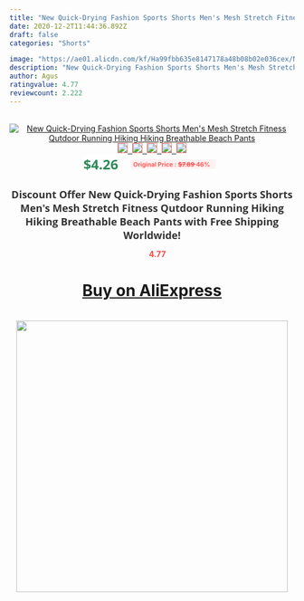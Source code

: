 ```yaml
---
title: "New Quick-Drying Fashion Sports Shorts Men's Mesh Stretch Fitness Qutdoor Running Hiking Hiking Breathable Beach Pants"
date: 2020-12-2T11:44:36.892Z
draft: false
categories: "Shorts"

image: "https://ae01.alicdn.com/kf/Ha99fbb635e8147178a48b08b02e036cex/New-Quick-Drying-Fashion-Sports-Shorts-Men-s-Mesh-Stretch-Fitness-Qutdoor-Running-Hiking-Hiking-Breathable.jpg"
description: "New Quick-Drying Fashion Sports Shorts Men's Mesh Stretch Fitness Qutdoor Running Hiking Hiking Breathable Beach Pants"
author: Agus
ratingvalue: 4.77
reviewcount: 2.222
---
```

<br>
<div style="text-align: center;">
<a href="https://s.click.aliexpress.com/e/_AEkpJR" target="_blank" rel="nofollow noopener noreferrer"><img alt="New Quick-Drying Fashion Sports Shorts Men's Mesh Stretch Fitness Qutdoor Running Hiking Hiking Breathable Beach Pants" class="magnifier-image" src="https://ae01.alicdn.com/kf/Ha99fbb635e8147178a48b08b02e036cex/New-Quick-Drying-Fashion-Sports-Shorts-Men-s-Mesh-Stretch-Fitness-Qutdoor-Running-Hiking-Hiking-Breathable.jpg_640x640.jpg">
<br>
<img style="border:1px solid salmon" src="https://ae01.alicdn.com/kf/Ha99fbb635e8147178a48b08b02e036cex/New-Quick-Drying-Fashion-Sports-Shorts-Men-s-Mesh-Stretch-Fitness-Qutdoor-Running-Hiking-Hiking-Breathable.jpg_120x120.jpg">&nbsp;&nbsp;<img style="border:1px solid salmon" src="https://ae01.alicdn.com/kf/Hdd97223bad0b4d789a4100e99c791592L/New-Quick-Drying-Fashion-Sports-Shorts-Men-s-Mesh-Stretch-Fitness-Qutdoor-Running-Hiking-Hiking-Breathable.jpg_120x120.jpg">&nbsp;&nbsp;<img style="border:1px solid salmon" src="https://ae01.alicdn.com/kf/He1ae394d63ee4220800aa32633775b2e9/New-Quick-Drying-Fashion-Sports-Shorts-Men-s-Mesh-Stretch-Fitness-Qutdoor-Running-Hiking-Hiking-Breathable.jpg_120x120.jpg">&nbsp;&nbsp;<img style="border:1px solid salmon" src="https://ae01.alicdn.com/kf/H3406782e706b40febc7f320ce99b025cl/New-Quick-Drying-Fashion-Sports-Shorts-Men-s-Mesh-Stretch-Fitness-Qutdoor-Running-Hiking-Hiking-Breathable.jpg_120x120.jpg">&nbsp;&nbsp;<img style="border:1px solid salmon" src="https://ae01.alicdn.com/kf/H35a1773aa326459bb7c28d24dbfd146b4/New-Quick-Drying-Fashion-Sports-Shorts-Men-s-Mesh-Stretch-Fitness-Qutdoor-Running-Hiking-Hiking-Breathable.jpg_120x120.jpg"></a></div><br0>
<div style="text-align: center;"><span style="background-color: white; border: 0px; box-sizing: border-box; color: seagreen; display: inline-block; font-family: &quot;open sans&quot; , &quot;arial&quot; , &quot;helvetica&quot; , sans-serif , &quot;heiti&quot;; font-size: 24px; font-stretch: inherit; font-weight: 700; line-height: inherit; margin: 0px 10px 0px 0px; padding: 0px; vertical-align: middle;">$4.26 </span>
<span style="background: rgb(255 , 241 , 241); border-radius: 3px; border: 0px; box-sizing: border-box; color: #ff4747; display: inline-block; font-family: inherit; font-size: 12px; font-stretch: inherit; font-style: inherit; font-variant: inherit; font-weight: 600; line-height: inherit; margin: 0px; padding: 2px 5px; transform: scale(0.9); vertical-align: middle;">Original Price : <b style="text-decoration: line-through;">$7.89 </b> 46%&nbsp;&nbsp;</span></div>
<h1 style="color: #333333; display: inline-block; font-family: &quot;open sans&quot; , &quot;arial&quot; , &quot;helvetica&quot; , sans-serif , &quot;heiti&quot;; font-size: 18px; font-stretch: inherit; font-weight: 700; text-align: center;">Discount Offer New Quick-Drying Fashion Sports Shorts Men's Mesh Stretch Fitness Qutdoor Running Hiking Hiking Breathable Beach Pants with Free Shipping Worldwide!</h1>
<div style="color: #ff4747; text-align: center;">
<img src="https://4.bp.blogspot.com/-M0ZcTcb-5uY/XleCXlxnR4I/AAAAAAAAAEc/OrjgMkXV1oMQFaCRZj5HQwOCBcu3w1FegCPcBGAYYCw/s1600/star.png" style="height: 15px;">&nbsp;<b>4.77</b></div>
<div class="button_cont" align="center"><a class="buynow_a" href="https://s.click.aliexpress.com/e/_AEkpJR" target="_blank" rel="nofollow noopener noreferrer"><H1>Buy on AliExpress</H1></a></div><br>
<div class="separator" style="clear: both; text-align: center;">
<img src="https://lh3.googleusercontent.com/-pTy5HemUv9M/XlePHvY0dAI/AAAAAAAAAE4/0nX5iRUoIWY8eMW9Dpxeirr157OZliDIgCLcBGAsYHQ/s1600/badge.gif" width="480">
</div>
